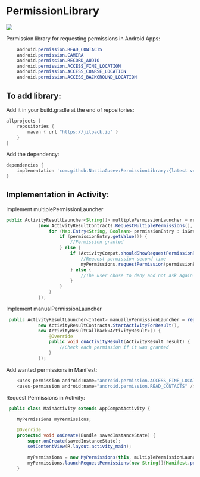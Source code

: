 # PermissionLibrary

[![](https://jitpack.io/v/NastiaGusev/PermissionLibrary.svg)](https://jitpack.io/#NastiaGusev/PermissionLibrary)

Permission library for requesting permissions in Android Apps:

```java
    android.permission.READ_CONTACTS
    android.permission.CAMERA
    android.permission.RECORD_AUDIO
    android.permission.ACCESS_FINE_LOCATION
    android.permission.ACCESS_COARSE_LOCATION
    android.permission.ACCESS_BACKGROUND_LOCATION
```

## To add library:

Add it in your build.gradle at the end of repositories:
```gradle
allprojects {
    repositories {
        maven { url "https://jitpack.io" }
    }
}
```

Add the dependency:

```gradle
dependencies {
    implementation 'com.github.NastiaGusev:PermissionLibrary:{latest version}'
}
```

## Implementation in Activity:

Implement multiplePermissionLauncher

```java
public ActivityResultLauncher<String[]> multiplePermissionLauncher = registerForActivityResult
            (new ActivityResultContracts.RequestMultiplePermissions(), (Map<String, Boolean> isGranted) -> {
                for (Map.Entry<String, Boolean> permissionEntry : isGranted.entrySet()) {
                    if (permissionEntry.getValue()) {
                        //Permission granted
                    } else {
                        if (ActivityCompat.shouldShowRequestPermissionRationale(MainActivity.this, permissionEntry.getKey())) {
                            //Request permission second time
                            myPermissions.requestPermission(permissionEntry.getKey());
                        } else {
                            //The user chose to deny and not ask again - request permission manually
                        }
                    }
                }
            });
```

Implement manualPermissionLauncher

```java
 public ActivityResultLauncher<Intent> manuallyPermissionLauncher = registerForActivityResult(
            new ActivityResultContracts.StartActivityForResult(),
            new ActivityResultCallback<ActivityResult>() {
                @Override
                public void onActivityResult(ActivityResult result) {
                    //Check each permission if it was granted
                }
            });
```

Add wanted permissions in Manifest:

```js
    <uses-permission android:name="android.permission.ACCESS_FINE_LOCATION" />
    <uses-permission android:name="android.permission.READ_CONTACTS" />
```

Request Permissions in Activity:

```java
 public class MainActivity extends AppCompatActivity {

    MyPermissions myPermissions;

    @Override
    protected void onCreate(Bundle savedInstanceState) {
        super.onCreate(savedInstanceState);
        setContentView(R.layout.activity_main);

        myPermissions = new MyPermissions(this, multiplePermissionLauncher, manuallyPermissionLauncher);
        myPermissions.launchRequestPermissions(new String[]{Manifest.permission.ACCESS_FINE_LOCATION, Manifest.permission.READ_CONTACTS});
    }
```



